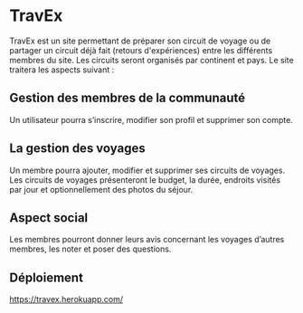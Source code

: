 # TravEx

TravEx est un site permettant de préparer son circuit de voyage ou de partager un circuit déjà fait (retours d'expériences) entre les différents membres du site. Les circuits seront organisés par continent et pays. Le site traitera les aspects suivant :

## Gestion des membres de la communauté
Un utilisateur pourra s’inscrire, modifier son profil et supprimer son compte.

## La gestion des voyages  
Un membre pourra ajouter, modifier et supprimer ses circuits de voyages. 
Les circuits de voyages présenteront le budget, la durée, endroits visités par jour et optionnellement des photos du séjour.

## Aspect social
Les membres pourront donner leurs avis concernant les voyages d’autres membres, les noter et poser des questions.

## Déploiement
https://travex.herokuapp.com/
